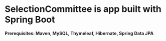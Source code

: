 # SelectionCommittee is app built with Spring Boot
 
**Prerequisites: Maven, MySQL, Thymeleaf, Hibernate, Spring Data JPA**
